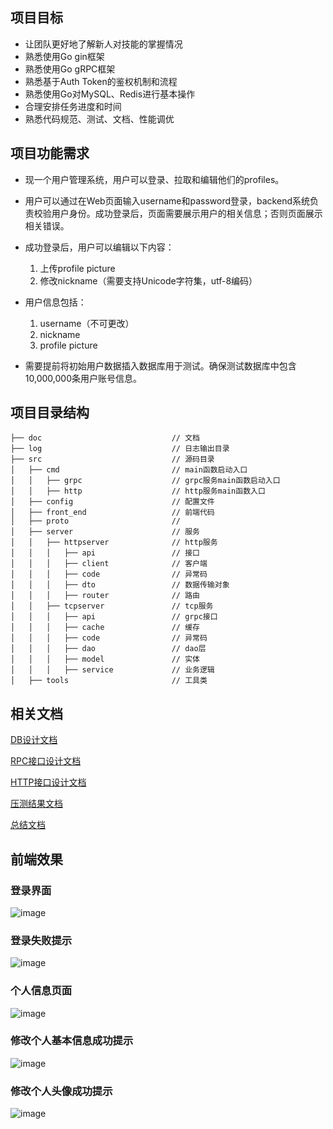 ## 项目目标
* 让团队更好地了解新人对技能的掌握情况
* 熟悉使用Go gin框架
* 熟悉使用Go gRPC框架
* 熟悉基于Auth Token的鉴权机制和流程
* 熟悉使用Go对MySQL、Redis进行基本操作
* 合理安排任务进度和时间
* 熟悉代码规范、测试、文档、性能调优

## 项目功能需求
* 现一个用户管理系统，用户可以登录、拉取和编辑他们的profiles。
* 用户可以通过在Web页面输入username和password登录，backend系统负责校验用户身份。成功登录后，页面需要展示用户的相关信息；否则页面展示相关错误。
* 成功登录后，用户可以编辑以下内容：
   1. 上传profile picture
   2. 修改nickname（需要支持Unicode字符集，utf-8编码）
  
* 用户信息包括：
  1. username（不可更改）
  2. nickname
  3. profile picture
* 需要提前将初始用户数据插入数据库用于测试。确保测试数据库中包含10,000,000条用户账号信息。
## 项目目录结构
```
├── doc                             // 文档
├── log                             // 日志输出目录
├── src                             // 源码目录
│   ├── cmd                         // main函数启动入口
│   │   ├── grpc                    // grpc服务main函数启动入口
│   │   ├── http                    // http服务main函数入口
│   ├── config                      // 配置文件
│   ├── front_end                   // 前端代码
│   ├── proto                       // 
│   ├── server                      // 服务
│   │   ├── httpserver              // http服务
│   │   │   ├── api                 // 接口
│   │   │   ├── client              // 客户端
│   │   │   ├── code                // 异常码
│   │   │   ├── dto                 // 数据传输对象
│   │   │   ├── router              // 路由
│   │   ├── tcpserver               // tcp服务
│   │   │   ├── api                 // grpc接口
│   │   │   ├── cache               // 缓存
│   │   │   ├── code                // 异常码
│   │   │   ├── dao                 // dao层
│   │   │   ├── model               // 实体
│   │   │   ├── service             // 业务逻辑
│   ├── tools                       // 工具类
```



## 相关文档

[DB设计文档](https://git.garena.com/yangming.yang/entry_task/blob/dev/doc/DB%E8%AE%BE%E8%AE%A1%E6%96%87%E6%A1%A3.md)

[RPC接口设计文档](https://git.garena.com/yangming.yang/entry_task/blob/dev/doc/RPC%E6%8E%A5%E5%8F%A3%E8%AE%BE%E8%AE%A1%E6%96%87%E6%A1%A3.md)

[HTTP接口设计文档](https://git.garena.com/yangming.yang/entry_task/blob/dev/doc/HTTP%E6%8E%A5%E5%8F%A3%E8%AE%BE%E8%AE%A1%E6%96%87%E6%A1%A3.md)

[压测结果文档](https://git.garena.com/yangming.yang/entry_task/blob/dev/doc/%E6%80%A7%E8%83%BD%E6%B5%8B%E8%AF%95%E7%BB%93%E6%9E%9C.md)

[总结文档](https://git.garena.com/yangming.yang/entry_task/blob/dev/doc/%E6%80%BB%E7%BB%93%E6%96%87%E6%A1%A3.md)



## 前端效果
### 登录界面  
![image](https://git.garena.com/yangming.yang/entry_task/raw/dev/doc/%E5%9B%BE%E7%89%87/login.png?inline=false)

### 登录失败提示
![image](https://git.garena.com/yangming.yang/entry_task/raw/dev/doc/%E5%9B%BE%E7%89%87/login_error.png?inline=false)

### 个人信息页面
![image](https://git.garena.com/yangming.yang/entry_task/raw/dev/doc/%E5%9B%BE%E7%89%87/user_info.png?inline=false)
### 修改个人基本信息成功提示
![image](https://git.garena.com/yangming.yang/entry_task/raw/dev/doc/%E5%9B%BE%E7%89%87/update_user_info_success.png?inline=false)
### 修改个人头像成功提示
![image](https://git.garena.com/yangming.yang/entry_task/raw/dev/doc/%E5%9B%BE%E7%89%87/update_user_profile_picture_success.png?inline=false)